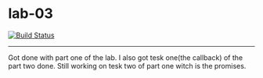 # lab-03
[![Build Status](https://travis-ci.com/liz-kavalski-401-advanced-javascript/lab-03.svg?branch=master)](https://travis-ci.com/liz-kavalski-401-advanced-javascript/lab-03)
________________________________________________________
Got done with part one of the lab. I also got tesk one(the callback) of the part two done. Still working on tesk two of part one witch is the promises. 
